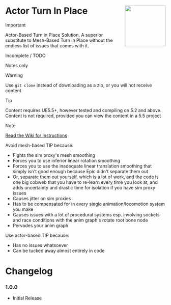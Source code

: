 # Actor Turn In Place <img align="right" width=128, height=128 src="https://github.com/Vaei/TurnInPlace/blob/main/Resources/Icon128.png">

> [!IMPORTANT]
> Actor-Based Turn in Place Solution. A superior substitute to Mesh-Based Turn in Place without the endless list of issues that comes with it.

Incomplete / TODO

Notes only

> [!WARNING]
> Use `git clone` instead of downloading as a zip, or you will not receive content

> [!TIP]
> Content requires UE5.5+, however tested and compiling on 5.2 and above.
> <br>Content is not required, provided you can view the content in a 5.5 project

> [!NOTE]
> [Read the Wiki for instructions](https://github.com/Vaei/TurnInPlace/wiki/How-to-Use)

Avoid mesh-based TIP because:
* Fights the sim proxy's mesh smoothing
* Forces you to use inferior linear rotation smoothing
* Forces you to use the inadequate linear translation smoothing that simply isn't good enough because Epic didn't separate them out
* Or, separate them out yourself, which is a lot of work, and the code is one big cobweb that you have to re-learn every time you look at, and adds uncertainty and drastic time for isolation if you have sim proxy issues
* Causes jitter on sim proxies
* Has to be compensated for in every single animation/locomotion system you make
* Causes issues with a lot of procedural systems esp. involving sockets and race conditions with the anim graph's rotate root bone node
* Pervades your anim graph

Use actor-based TIP because:
* Has no issues whatsoever
* Can be tucked away almost entirely in code

# Changelog

### 1.0.0
* Initial Release